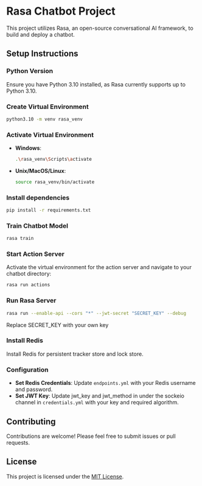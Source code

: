 
# Rasa Chatbot Project

This project utilizes Rasa, an open-source conversational AI framework, to build and deploy a chatbot.

## Setup Instructions

### Python Version

Ensure you have Python 3.10 installed, as Rasa currently supports up to Python 3.10.

### Create Virtual Environment

```bash
python3.10 -m venv rasa_venv
```

### Activate Virtual Environment

- **Windows**:

  ```bash
  .\rasa_venv\Scripts\activate
  ```

- **Unix/MacOS/Linux**:

  ```bash
  source rasa_venv/bin/activate
  ```

### Install dependencies

```bash
pip install -r requirements.txt
```

### Train Chatbot Model

```bash
rasa train
```

### Start Action Server

Activate the virtual environment for the action server and navigate to your chatbot directory:

```bash
rasa run actions
```

### Run Rasa Server

```bash
rasa run --enable-api --cors "*" --jwt-secret "SECRET_KEY" --debug
```
Replace SECRET_KEY with your own key

### Install Redis

Install Redis for persistent tracker store and lock store.

### Configuration

- **Set Redis Credentials**: Update `endpoints.yml` with your Redis username and password.
- **Set JWT Key**: Update jwt_key and jwt_method in under the sockeio channel in `credentials.yml` with your key and required algorithm.

## Contributing

Contributions are welcome! Please feel free to submit issues or pull requests.

## License

This project is licensed under the [MIT License](LICENSE).

